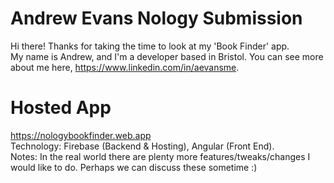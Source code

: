 # Andrew Evans Nology Submission

Hi there! Thanks for taking the time to look at my 'Book Finder' app. <br />
My name is Andrew, and I'm a developer based in Bristol. You can see more about me here, https://www.linkedin.com/in/aevansme.

# Hosted App
https://nologybookfinder.web.app <br />
Technology: Firebase (Backend & Hosting), Angular (Front End). <br />
Notes: In the real world there are plenty more features/tweaks/changes I would like to do. Perhaps we can discuss these sometime :)
